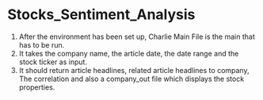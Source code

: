 # Stocks_Sentiment_Analysis

1. After the environment has been set up, Charlie Main File is the main that has to be run. 
2. It takes the company name, the article date, the date range and the stock ticker as
input. 
3. It should return article headlines, related article headlines to company,
The correlation and also a company_out file which displays the stock properties.